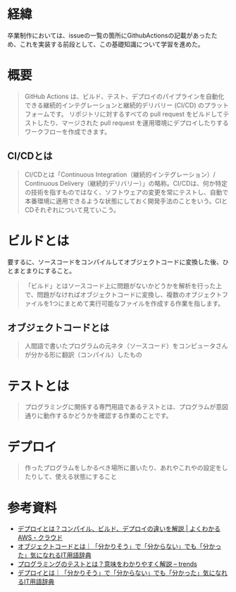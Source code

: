 # 経緯
卒業制作においては、issueの一覧の箇所にGithubActionsの記載があったため、これを実装する前段として、この基礎知識について学習を進めた。

# 概要
> GitHub Actions は、ビルド、テスト、デプロイのパイプラインを自動化できる継続的インテグレーションと継続的デリバリー (CI/CD) のプラットフォームです。 リポジトリに対するすべての pull request をビルドしてテストしたり、マージされた pull request を運用環境にデプロイしたりするワークフローを作成できます。

## CI/CDとは
> CI/CDとは「Continuous Integration（継続的インテグレーション）/ Continuous Delivery（継続的デリバリー）」の略称。CI/CDは、何か特定の技術を指すものではなく、ソフトウェアの変更を常にテストし、自動で本番環境に適用できるような状態にしておく開発手法のことをいう。CIとCDそれぞれについて見ていこう。


# ビルドとは
要するに、ソースコードをコンパイルしてオブジェクトコードに変換した後、ひとまとまりにすること。
> 「ビルド」とはソースコード上に問題がないかどうかを解析を行った上で、問題がなければオブジェクトコードに変換し、複数のオブジェクトファイルを1つにまとめて実行可能なファイルを作成する作業を指します。

## オブジェクトコードとは
> 人間語で書いたプログラムの元ネタ（ソースコード）をコンピュータさんが分かる形に翻訳（コンパイル）したもの

# テストとは
> プログラミングに関係する専門用語であるテストとは、プログラムが意図通りに動作するかどうかを確認する作業のことです。

# デプロイ
> 作ったプログラムをしかるべき場所に置いたり、あれやこれやの設定をしたりして、使える状態にすること

# 参考資料
- [デプロイとは？コンパイル、ビルド、デプロイの違いを解説 | よくわかるAWS・クラウド](https://cloudnavi.nhn-techorus.com/archives/2722)
- [オブジェクトコードとは｜「分かりそう」で「分からない」でも「分かった」気になれるIT用語辞典](https://wa3.i-3-i.info/word17204.html)
- [プログラミングのテストとは？意味をわかりやすく解説 – trends](https://trends.codecamp.jp/blogs/media/terminology184)
- [デプロイとは｜「分かりそう」で「分からない」でも「分かった」気になれるIT用語辞典](https://wa3.i-3-i.info/word16767.html)
